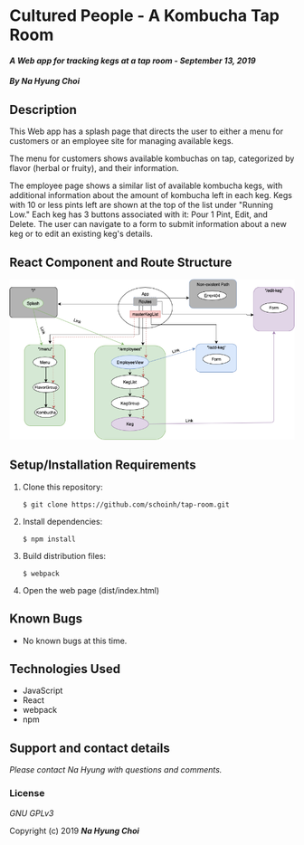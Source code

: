 # Cultured People - A Kombucha Tap Room

#### _A Web app for tracking kegs at a tap room - September 13, 2019_

#### _By **Na Hyung Choi**_

## Description
This Web app has a splash page that directs the user to either a menu for customers or an employee site for managing available kegs. 

The menu for customers shows available kombuchas on tap, categorized by flavor (herbal or fruity), and their information. 

The employee page shows a similar list of available kombucha kegs, with additional information about the amount of kombucha left in each keg. Kegs with 10 or less pints left are shown at the top of the list under "Running Low." Each keg has 3 buttons associated with it: Pour 1 Pint, Edit, and Delete. The user can navigate to a form to submit information about a new keg or to edit an existing keg's details.

## React Component and Route Structure
![flowchart showing React components, states, and routes](./src/assets/images/ComponentsStates.png)

## Setup/Installation Requirements

1. Clone this repository:
    ```
    $ git clone https://github.com/schoinh/tap-room.git
    ```
2. Install dependencies:
    ```
    $ npm install
    ```
3. Build distribution files:
    ```
    $ webpack
    ```
4. Open the web page (dist/index.html)

## Known Bugs
* No known bugs at this time.

## Technologies Used
* JavaScript
* React
* webpack
* npm

## Support and contact details

_Please contact Na Hyung with questions and comments._

### License

*GNU GPLv3*

Copyright (c) 2019 **_Na Hyung Choi_**
